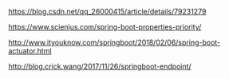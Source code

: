 https://blog.csdn.net/qq_26000415/article/details/79231279

https://www.scienjus.com/spring-boot-properties-priority/

http://www.ityouknow.com/springboot/2018/02/06/spring-boot-actuator.html

http://blog.crick.wang/2017/11/26/springboot-endpoint/